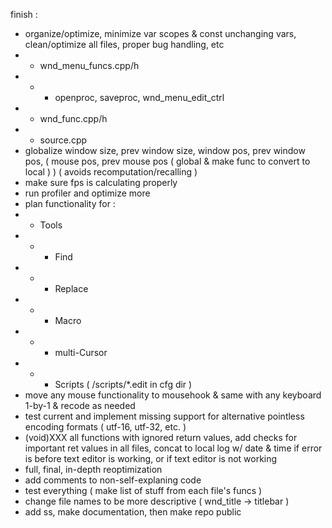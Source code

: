 finish :
- organize/optimize, minimize var scopes & const unchanging vars, clean/optimize all files, proper bug handling, etc
- - wnd_menu_funcs.cpp/h
- - - openproc, saveproc, wnd_menu_edit_ctrl
- - wnd_func.cpp/h
- - source.cpp
- globalize window size, prev window size, window pos, prev window pos, ( mouse pos, prev mouse pos ( global & make func to convert to local ) ) ( avoids recomputation/recalling )
- make sure fps is calculating properly
- run profiler and optimize more
- plan functionality for :
- - Tools
- - - Find
- - - Replace
- - - Macro
- - - multi-Cursor
- - - Scripts ( /scripts/*.edit in cfg dir )
- move any mouse functionality to mousehook & same with any keyboard 1-by-1 & recode as needed
- test current and implement missing support for alternative pointless encoding formats ( utf-16, utf-32, etc. )
- (void)XXX all functions with ignored return values, add checks for important ret values in all files, concat to local log w/ date & time if error is before text editor is working, or if text editor is not working
- full, final, in-depth reoptimization
- add comments to non-self-explaning code
- test everything ( make list of stuff from each file's funcs )
- change file names to be more descriptive ( wnd_title -> titlebar )
- add ss, make documentation, then make repo public